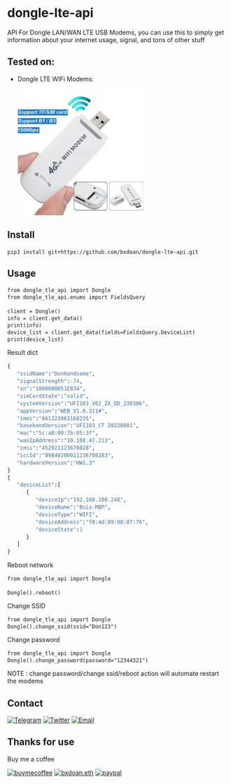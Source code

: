 # dongle-lte-api

API For Dongle LAN/WAN LTE USB Modems, you can use this to simply get information about your internet usage, signal, and tons of other stuff
## Tested on:
* Dongle LTE WIFi Modems:
    <div style="width: 60%; height: 60%">

   ![](./imgs/dongle-lte-usb.jpeg)
    </div> 


## Install
```shell
pip3 install git+https://github.com/bxdoan/dongle-lte-api.git
```

## Usage

```python3
from dongle_tle_api import Dongle
from dongle_tle_api.enums import FieldsQuery

client = Dongle()
info = client.get_data()
print(info)
device_list = client.get_data(fields=FieldsQuery.DeviceList)
print(device_list)
```
Result dict
```python
{
   "ssidName":"DonHandsome",
   "signalStrength":-74,
   "sn":"1000000051E834",
   "simCardState":"valid",
   "systemVersion":"UFI103_V02_ZX_DD_230306",
   "appVersion":"WEB_V1.0.311#",
   "imei":"861323063168235",
   "basebandVersion":"UFI103_CT 20220801",
   "mac":"5c:a0:00:7b:05:3f",
   "wanIpAddress":"10.188.47.213",
   "imsi":"452021123670828",
   "iccId":"89840200011236708283",
   "hardwareVersion":"HW1.3"
}
{
   "deviceList":[
      {
         "deviceIp":"192.168.100.248",
         "deviceName":"Buis-MBP",
         "deviceType":"WIFI",
         "deviceAddress":"f8:4d:89:98:07:76",
         "deviceState":1
      }
   ]
}
```

Reboot network
```python3
from dongle_tle_api import Dongle

Dongle().reboot()
```

Change SSID
```python3
from dongle_tle_api import Dongle
Dongle().change_ssid(ssid="Don123")
```

Change password
```python3
from dongle_tle_api import Dongle
Dongle().change_password(password="12344321")
```

NOTE : change password/change ssid/reboot action will automate restart the modems
## Contact

[![Telegram](https://img.shields.io/badge/Telegram-2CA5E0?style=for-the-badge&logo=telegram&logoColor=white)](https://t.me/bxdoan)
[![Twitter](https://img.shields.io/badge/Twitter-1DA1F2?style=for-the-badge&logo=twitter&logoColor=white)](https://twitter.com/bxdoan)
[![Email](https://img.shields.io/badge/Gmail-D14836?style=for-the-badge&logo=gmail&logoColor=white)](mailto:hi@bxdoan.com)

## Thanks for use
Buy me a coffee

[![buymecoffee](https://img.shields.io/badge/Buy_Me_A_Coffee-FFDD00?style=for-the-badge&logo=buy-me-a-coffee&logoColor=black)](https://www.buymeacoffee.com/bxdoan)
[![bxdoan.eth](https://img.shields.io/badge/Ethereum-3C3C3D?style=for-the-badge&logo=Ethereum&logoColor=white)](https://etherscan.io/address/0x610322AeF748238C52E920a15Dd9A8845C9c0318)
[![paypal](	https://img.shields.io/badge/PayPal-00457C?style=for-the-badge&logo=paypal&logoColor=white)](https://paypal.me/bxdoan)

